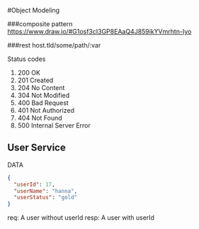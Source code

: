 #Object Modeling

###composite pattern
https://www.draw.io/#G1osf3cI3GP8EAaQ4J859ikYVmrhtn-Iyo

###rest
host.tld/some/path/:var

Status codes
1. 200 OK
1. 201 Created
1. 204 No Content
1. 304 Not Modified
1. 400 Bad Request
1. 401 Not Authorized
1. 404 Not Found
1. 500 Internal Server Error


User Service
-----------
DATA
```json
{
  "userId": 17,
  "userName": "hanna",
  "userStatus": "gold" 
}
```

req: A user without userId
resp: A user with userId

